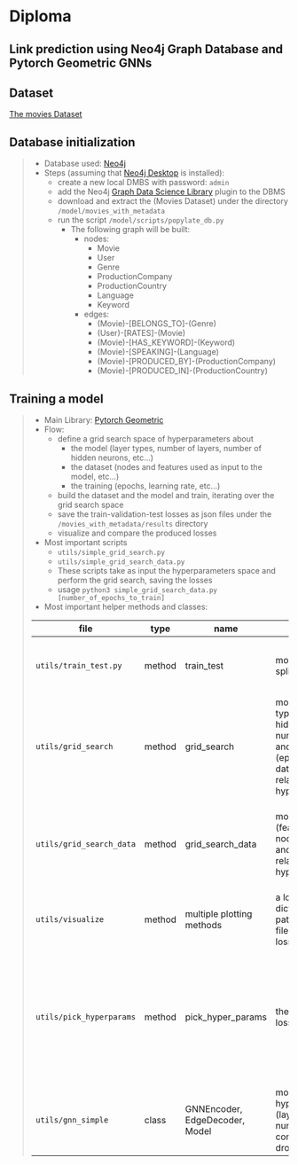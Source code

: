 # Diploma

## Link prediction using Neo4j Graph Database and Pytorch Geometric GNNs

## Dataset
[The movies Dataset](https://www.kaggle.com/datasets/rounakbanik/the-movies-dataset)

## Database initialization
> * Database used: [Neo4j](https://neo4j.com/) 
> * Steps (assuming that [Neo4j Desktop](https://neo4j.com/download/) is installed):
>     * create a new local DMBS with password: `admin`
>     * add the Neo4j [Graph Data Science Library](https://neo4j.com/docs/graph-data-science/current/) plugin to the DBMS
>     * download and extract the (Movies Dataset) under the directory `/model/movies_with_metadata`
>     * run the script `/model/scripts/popylate_db.py`
>       * The following graph will be built:
>           * nodes:
>               * Movie
>               * User
>               * Genre
>               * ProductionCompany
>               * ProductionCountry
>               * Language
>               * Keyword
>           * edges:
>               * (Movie)-[BELONGS_TO]-(Genre)
>               * (User)-[RATES]-(Movie)
>               * (Movie)-[HAS_KEYWORD]-(Keyword)
>               * (Movie)-[SPEAKING]-(Language)
>               * (Movie)-[PRODUCED_BY]-(ProductionCompany)
>               * (Movie)-[PRODUCED_IN]-(ProductionCountry)

## Training a model
> * Main Library: [Pytorch Geometric](https://pytorch-geometric.readthedocs.io/en/latest/)
> * Flow:
>   * define a grid search space of hyperparameters about
>       * the model (layer types, number of layers, number of hidden neurons, etc...)
>       * the dataset (nodes and features used as input to the model, etc...)
>       * the training (epochs, learning rate, etc...)
>   * build the dataset and the model and train, iterating over the grid search space
>   * save the train-validation-test losses as json files under the `/movies_with_metadata/results` directory
>   * visualize and compare the produced losses
> * Most important scripts
>   * `utils/simple_grid_search.py`
>   * `utils/simple_grid_search_data.py`
>   * These scripts take as input the hyperparameters space and perform the grid search, saving the losses
>   * usage `python3 simple_grid_search_data.py [number_of_epochs_to_train]`
> * Most important helper methods and classes:
> 
>  | file | type | name | args | description | output |
>  | --- | --- | --- | --- | --- | --- |
>  | `utils/train_test.py` | method | train_test | model, epochs, splitted datasets | trains the specified models for the specified number of epochs | a python dictionary with the recorded losses
>  | `utils/grid_search` | method | grid_search | model (layers type, number, hidden neurons number,  etc...) and training (epochs, splitted datasets, etc...) related hyperparameters | iterates over the hyperparameters space, builds and trains the model, keeping track of the losses | a python dictionary with the recorded losses of all the models
>  | `utils/grid_search_data` | method | grid_search_data | model, dataset (features and nodes to use) and training related hyperparameters | same as the grid_search method, but now the grid search space can contain dataset configuration options | a python dictionary with the recorded losses of all the models
>  | `utils/visualize` | method | multiple plotting methods | a losses dictionary or the path of the json file with the losses | plots the train-validation-test loss values with reference to the training epochs | some simple [matplotlib](https://matplotlib.org/) line plots
>  | `utils/pick_hyperparams` | method | pick_hyper_params | the path of the losses file | compares the final epoch train-validation-test losses of each model and prints the best model and its losses, plots a bar plot comparing the losses achieved by each model | a simple [tabulate](https://pypi.org/project/tabulate/) array and some [matplotlib](https://matplotlib.org/) bar plots
> | `utils/gnn_simple` | class | GNNEncoder, EdgeDecoder, Model | model hyperparameters (layer types, number, skip connections, dropout, etc...) | build the model specified by the specified hyperparams | a Pytorch Geometric model
